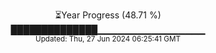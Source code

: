 <p align="center">
⏳Year Progress (48.71 %) <br>
██████████████▁▁▁▁▁▁▁▁▁▁▁▁▁▁▁▁ <br>
<sub>Updated: Thu, 27 Jun 2024 06:25:41 GMT</sub>
</p>

